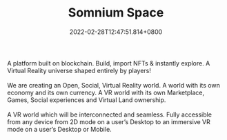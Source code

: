 ﻿---
title: "Somnium Space"
description: "Open, social & persistent Blockchain VR platform."
lead: "Open, social & persistent Blockchain VR platform."
date: 2022-02-28T12:47:51.814+0800
lastmod: 2022-02-28T12:47:51.814+0800
draft: false
featuredImage: ["100_somnium-space-vr.png"]
score: "283"
status: "Live"
blockchain: ["Ethereum"]
nft_support: "Yes"
free_to_play: "Yes"
play_to_earn: ["NFT","Crypto"]
website: "https://www.somniumspace.com?utm_source=PlayToEarn.net&utm_medium=organic&utm_campaign=gamepage"
twitter: "https://twitter.com/SomniumSpace"
discord: "https://discord.gg/somniumspace"
telegram: "https://t.me/somniumspace"
github: 
youtube: "https://www.youtube.com/channel/UCabT6LiDZv4cXQRPDwY1-DA/videos"
twitch: 
facebook: "https://www.facebook.com/SomniumSpace"
instagram: "https://www.instagram.com/somniumspace/?hl=en"
reddit: "https://www.reddit.com/r/SomniumSpaceVR/"
medium: "https://www.reddit.com/r/SomniumSpaceVR/"
steam: "https://store.steampowered.com/app/875480/Somnium_Space_VR/"
gitbook: 
googleplay: 
appstore: 

  
    
categories: ["games"]
games: ["Open-World","Virtual-Reality","Virtual-World"]
toc: false
pinned: false
weight: 
---
A platform built on blockchain. Build, import NFTs &amp; instantly explore. A Virtual Reality universe shaped entirely by players!<br> <br> We are creating an Open, Social, Virtual Reality world. A world with its own economy and its own currency. A VR world with its own Marketplace, Games, Social experiences and Virtual Land ownership.<br> <br> A VR world which will be interconnected and seamless. Fully accessible from any device from 2D mode on a user’s Desktop to an immersive VR mode on a user’s Desktop or Mobile.
